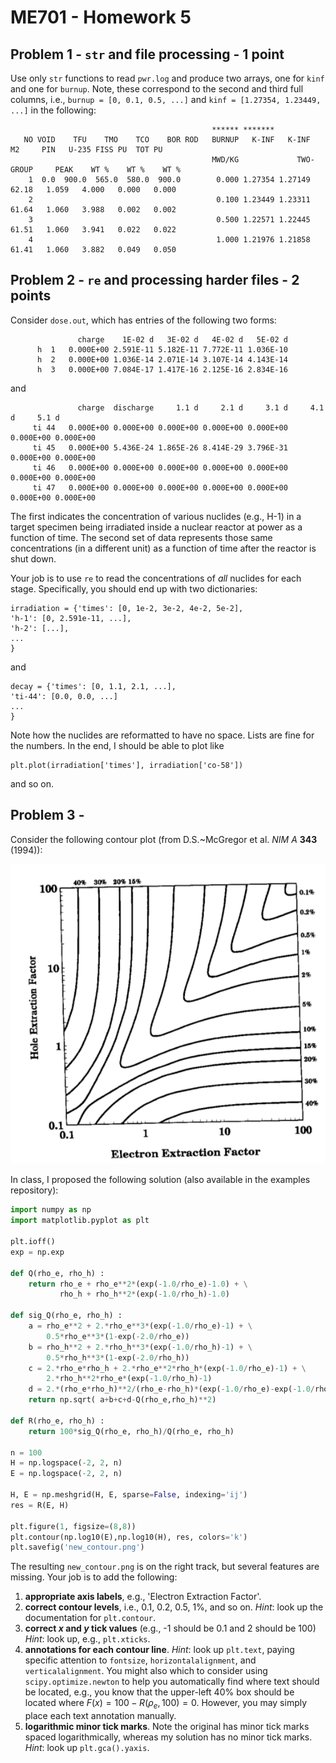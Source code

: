# ME701 - Homework 5

## Problem 1 - `str` and file processing - 1 point

Use only `str` functions to read `pwr.log` and produce two arrays, one
for `kinf` and one for `burnup`.  Note, these correspond to the second
and third full columns, i.e., `burnup = [0, 0.1, 0.5, ...]` and
`kinf = [1.27354, 1.23449, ...]` in the following:

```
                                             ****** *******
   NO VOID    TFU    TMO    TCO    BOR ROD   BURNUP   K-INF   K-INF     M2     PIN   U-235 FISS PU  TOT PU
                                             MWD/KG             TWO-GROUP     PEAK    WT %    WT %    WT %
    1  0.0  900.0  565.0  580.0  900.0        0.000 1.27354 1.27149  62.18   1.059   4.000   0.000   0.000  
    2                                         0.100 1.23449 1.23311  61.64   1.060   3.988   0.002   0.002  
    3                                         0.500 1.22571 1.22445  61.51   1.060   3.941   0.022   0.022  
    4                                         1.000 1.21976 1.21858  61.41   1.060   3.882   0.049   0.050  
```

## Problem 2 - `re` and processing harder files - 2 points

Consider `dose.out`, which has entries of the following two forms:

```                                       
               charge    1E-02 d   3E-02 d   4E-02 d   5E-02 d
      h  1   0.000E+00 2.591E-11 5.182E-11 7.772E-11 1.036E-10
      h  2   0.000E+00 1.036E-14 2.071E-14 3.107E-14 4.143E-14
      h  3   0.000E+00 7.084E-17 1.417E-16 2.125E-16 2.834E-16
```

and 

```
               charge  discharge     1.1 d     2.1 d     3.1 d     4.1 d     5.1 d
     ti 44   0.000E+00 0.000E+00 0.000E+00 0.000E+00 0.000E+00 0.000E+00 0.000E+00
     ti 45   0.000E+00 5.436E-24 1.865E-26 8.414E-29 3.796E-31 0.000E+00 0.000E+00
     ti 46   0.000E+00 0.000E+00 0.000E+00 0.000E+00 0.000E+00 0.000E+00 0.000E+00
     ti 47   0.000E+00 0.000E+00 0.000E+00 0.000E+00 0.000E+00 0.000E+00 0.000E+00
```

The first indicates the concentration of various nuclides (e.g., H-1) in 
a target specimen being irradiated inside a nuclear reactor at power as a 
function of time.  The second set of data represents those same 
concentrations (in a different unit) as a function of 
time after the reactor is shut down.  

Your job is to use `re` to read the concentrations of *all* nuclides for 
each stage.  Specifically, you should end up with two dictionaries:

```
irradiation = {'times': [0, 1e-2, 3e-2, 4e-2, 5e-2],
'h-1': [0, 2.591e-11, ...],
'h-2': [...],
...
}
```

and 

```
decay = {'times': [0, 1.1, 2.1, ...],
'ti-44': [0.0, 0.0, ...]
...
}
```

Note how the nuclides are reformatted to have no space.  Lists are fine
for the numbers.  In the end, I should be able to plot like

```
plt.plot(irradiation['times'], irradiation['co-58'])
```

and so on.


## Problem 3 - 

Consider the following contour plot (from D.S.~McGregor et al. *NIM A* **343** (1994)):


![original contour](./original_contour.png)


In class, I proposed the following solution (also available in the 
examples repository):

```python
import numpy as np
import matplotlib.pyplot as plt

plt.ioff()
exp = np.exp 

def Q(rho_e, rho_h) :
    return rho_e + rho_e**2*(exp(-1.0/rho_e)-1.0) + \
           rho_h + rho_h**2*(exp(-1.0/rho_h)-1.0)
    
def sig_Q(rho_e, rho_h) :
    a = rho_e**2 + 2.*rho_e**3*(exp(-1.0/rho_e)-1) + \
        0.5*rho_e**3*(1-exp(-2.0/rho_e))
    b = rho_h**2 + 2.*rho_h**3*(exp(-1.0/rho_h)-1) + \
        0.5*rho_h**3*(1-exp(-2.0/rho_h))
    c = 2.*rho_e*rho_h + 2.*rho_e**2*rho_h*(exp(-1.0/rho_e)-1) + \
        2.*rho_h**2*rho_e*(exp(-1.0/rho_h)-1)
    d = 2.*(rho_e*rho_h)**2/(rho_e-rho_h)*(exp(-1.0/rho_e)-exp(-1.0/rho_h))
    return np.sqrt( a+b+c+d-Q(rho_e,rho_h)**2)
   
def R(rho_e, rho_h) :
    return 100*sig_Q(rho_e, rho_h)/Q(rho_e, rho_h)
    
n = 100
H = np.logspace(-2, 2, n)
E = np.logspace(-2, 2, n) 

H, E = np.meshgrid(H, E, sparse=False, indexing='ij')
res = R(E, H)

plt.figure(1, figsize=(8,8))
plt.contour(np.log10(E),np.log10(H), res, colors='k')
plt.savefig('new_contour.png')
```

The resulting `new_contour.png` is on the right track, but several 
features are missing.  Your job is to add the following:

  1. **appropriate axis labels**, e.g., 'Electron Extraction Factor'.
  2. **correct contour levels**, i.e., 0.1, 0.2, 0.5, 1%, and so on.
     *Hint*: look up the documentation for `plt.contour`.
  3. **correct $x$  and $y$ tick values** (e.g., -1 should be 0.1 and 2
       should be 100)  *Hint*: look up, e.g., `plt.xticks`.
  4. **annotations for each contour line**. *Hint*: look up 
       `plt.text`, paying specific attention to `fontsize`,
       `horizontalalignment`, and `verticalalignment`. 
       You might also which to consider using `scipy.optimize.newton`
       to help you automatically find where text should be located,
       e.g., you know that the upper-left 40% box should be located where 
       $F(x) = 100 - R(\rho_e, 100) = 0$.  However, you may simply
       place each text annotation manually. 
  5. **logarithmic minor tick marks**.   Note the 
       original has minor tick marks spaced logarithmically, whereas
       my solution has no minor tick marks.  *Hint*: look 
       up `plt.gca().yaxis`.



